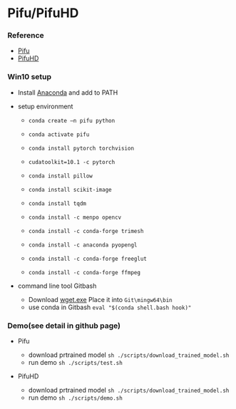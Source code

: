 # Pifu/PifuHD

### Reference

- [Pifu](https://shunsukesaito.github.io/PIFu/)
- [PifuHD](https://shunsukesaito.github.io/PIFuHD/)

### Win10 setup 

- Install [Anaconda](https://www.anaconda.com/products/individual) and add to PATH
    
- setup environment

    - `conda create —n pifu python`
    - `conda activate pifu`
    - `conda install pytorch torchvision` 
    - `cudatoolkit=10.1 -c pytorch`
    - `conda install pillow`
    - `conda install scikit-image`
    - `conda install tqdm`
    - `conda install -c menpo opencv`

    - `conda install -c conda-forge trimesh`
    - `conda install -c anaconda pyopengl`
    - `conda install -c conda-forge freeglut`
    - `conda install -c conda-forge ffmpeg`

- command line tool Gitbash

    - Download [wget.exe](https://eternallybored.org/misc/wget/) Place it into `Git\mingw64\bin`
    - use conda in Gitbash `eval "$(conda shell.bash hook)"`

### Demo(see detail in github page)

- Pifu

    - download prtrained model `sh ./scripts/download_trained_model.sh
    `
    - run demo `sh ./scripts/test.sh`


- PifuHD

    - download prtrained model `sh ./scripts/download_trained_model.sh
    `
    - run demo `sh ./scripts/demo.sh`